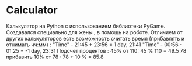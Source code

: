 # Calculator
Калькулятор на Python c использованием библиотеки PyGame.
Создавался специально для жены , в помощь на роботе.
Отличием от других калькуляторов есть возможность считать время 
(прибавлять и отнимать чч:мм) :
  "Time" - 21:45 + 23:56 = 1 day, 21:41
  "Time" - 00:56 - 01:25 = -1 day, 23:31
Подсчет процентов :
  45% от 110:
     45 % 110 = 49.5
  78 прибавить 10% от 78 :
     78 + 10 % = 85.8
